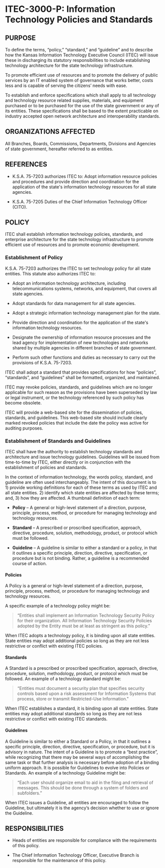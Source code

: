 # ITEC-3000-P: Information Technology Policies and Standards

## PURPOSE

To define the terms, “policy,” “standard,” and “guideline” and to describe how the Kansas Information Technology Executive Council (ITEC) will issue these in discharging its statutory responsibilities to include establishing technology architecture for the state technology infrastructure.

To promote efficient use of resources and to promote the delivery of public services by an IT enabled system of governance that works better, costs less and is capable of serving the citizens’ needs with ease.

To establish and enforce specifications which shall apply to all technology and technology resource related supplies, materials, and equipment purchased or to be purchased for the use of the state government or any of its entities.  These specifications shall be based to the extent practicable on industry accepted open network architecture and interoperability standards.

## ORGANIZATIONS AFFECTED

All Branches, Boards, Commissions, Departments, Divisions and Agencies of state government, hereafter referred to as entities.

## REFERENCES

- K.S.A. 75-7203 authorizes ITEC to: Adopt information resource policies and procedures and provide direction and coordination for the application of the state's information technology resources for all state agencies.

- K.S.A. 75-7205 Duties of the Chief Information Technology Officer (CITO).

## POLICY

ITEC shall establish information technology policies, standards, and enterprise architecture for the state technology infrastructure to promote efficient use of resources and to promote economic development.

### Establishment of Policy

K.S.A. 75-7203 authorizes the ITEC to set technology policy for all state entities.  This statute also authorizes ITEC to:

- Adopt an information technology architecture, including telecommunications systems, networks, and equipment, that covers all state agencies.

- Adopt standards for data management for all state agencies. 

- Adopt a strategic information technology management plan for the state.

- Provide direction and coordination for the application of the state's information technology resources.

- Designate the ownership of information resource processes and the lead agency for implementation of new technologies and networks shared by multiple agencies in different branches of state government.

- Perform such other functions and duties as necessary to carry out the provisions of K.S.A. 75-7203.

ITEC shall adopt a standard that provides specifications for how “policies”, “standards”, and “guidelines” shall be formatted, organized, and maintained.

ITEC may revoke policies, standards, and guidelines which are no longer applicable for such reason as the provisions have been superseded by law or legal instrument, or the technology referenced by such policy has become obsolete.

ITEC will provide a web-based site for the dissemination of policies, standards, and guidelines.  This web-based site should include clearly marked revoked policies that include the date the policy was active for auditing purposes.

### Establishment of Standards and Guidelines

ITEC shall have the authority to establish technology standards and architecture and issue technology guidelines. Guidelines will be issued from time-to-time by ITEC, either directly or in conjunction with the establishment of policies and standards.

In the context of information technology, the words policy, standard, and guideline are often used interchangeably.  The intent of this document is to 1) provide working definitions for each of these terms as used by ITEC and all state entities. 2) identify which state entities are affected by these terms; and, 3) how they are affected.  A thumbnail definition of each term:

- **Policy** – A general or high-level statement of a direction, purpose, principle, process, method, or procedure for managing technology and technology resources.

- **Standard** – A prescribed or proscribed specification, approach, directive, procedure, solution, methodology, product, or protocol which must be followed.

- **Guideline** – A guideline is similar to either a standard or a policy, in that it outlines a specific principle, direction, directive, specification, or procedure but is not binding. Rather, a guideline is a recommended course of action.

#### Policies

A Policy is a general or high-level statement of a direction, purpose, principle, process, method, or procedure for managing technology and technology resources. 

A specific example of a technology policy might be:

> “Entities shall implement an Information Technology Security Policy for their organization. All Information Technology Security Policies adopted by the Entity must be at least as stringent as this policy.”

When ITEC adopts a technology policy, it is binding upon all state entities.  State entities may adopt additional policies so long as they are not less restrictive or conflict with existing ITEC policies.
	
#### Standards

A Standard is a prescribed or proscribed specification, approach, directive, procedure, solution, methodology, product, or protocol which must be followed. An example of a technology standard might be:

> “Entities must document a security plan that specifies security controls based upon a risk assessment for Information Systems that process, store or transmit Restricted-Use Information."

When ITEC establishes a standard, it is binding upon all state entities.  State entities may adopt additional standards so long as they are not less restrictive or conflict with existing ITEC standards.

#### Guidelines

A Guideline is similar to either a Standard or a Policy, in that it outlines a specific principle, direction, directive, specification, or procedure, but it is advisory in nature. The intent of a Guideline is to promote a “best practice”, while recognizing that there may be several ways of accomplishing the same task or that further analysis is necessary before adoption of a binding uniform approach. It is possible for Guidelines to evolve into Policies or Standards.  An example of a technology Guideline might be:

> “Each user should organize email to aid in the filing and retrieval of messages.  This should be done through a system of folders and subfolders.”

When ITEC issues a Guideline, all entities are encouraged to follow the Guideline, but ultimately it is the agency’s decision whether to use or ignore the Guideline.

## RESPONSIBILITIES

- Heads of entities are responsible for compliance with the requirements of this policy.

- The Chief Information Technology Officer, Executive Branch is responsible for the maintenance of this policy.
